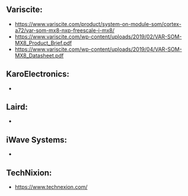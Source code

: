 ## Variscite:
- https://www.variscite.com/product/system-on-module-som/cortex-a72/var-som-mx8-nxp-freescale-i-mx8/
- https://www.variscite.com/wp-content/uploads/2019/02/VAR-SOM-MX8_Product_Brief.pdf
- https://www.variscite.com/wp-content/uploads/2019/04/VAR-SOM-MX8_Datasheet.pdf


## KaroElectronics:
- 


## Laird:
- 

## iWave Systems:
- 

## TechNixion: 
- https://www.technexion.com/
